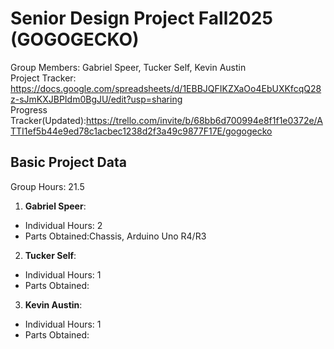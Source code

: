 # Senior Design Project Fall2025 (GOGOGECKO)
Group Members: Gabriel Speer, Tucker Self, Kevin Austin
<br/>
Project Tracker: https://docs.google.com/spreadsheets/d/1EBBJQFIKZXaOo4EbUXKfcqQ28z-sJmKXJBPIdm0BgJU/edit?usp=sharing
<br/>
Progress Tracker(Updated):https://trello.com/invite/b/68bb6d700994e8f1f1e0372e/ATTI1ef5b44e9ed78c1acbec1238d2f3a49c9877F17E/gogogecko

## Basic Project Data
Group Hours: 21.5
<br/>
1. **Gabriel Speer**: 
  - Individual Hours: 2
  - Parts Obtained:Chassis, Arduino Uno R4/R3
2. **Tucker Self**: 
  - Individual Hours: 1
  - Parts Obtained:
3. **Kevin Austin**: 
  - Individual Hours: 1
  - Parts Obtained:
